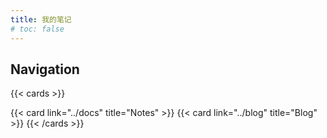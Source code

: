 ```yaml
---
title: 我的笔记
# toc: false
---
```


## Navigation

{{< cards >}}
  <!-- {{< card link="../about" title="About" >}} -->
  {{< card link="../docs" title="Notes" >}}
  {{< card link="../blog" title="Blog" >}}
{{< /cards >}}
<!-- <style>
    /* 设置两栏布局 */
    ul {
        columns: 3; /* 分成两栏 */
        column-gap: 20px; /* 两栏之间的间距 */
    }
    li {
        break-inside: avoid; /* 防止列表项被拆分到两栏 */
    }
</style>
<p>以下是我的所有笔记列表，排版待优化。</p>
<h2>我的笔记列表</h2>
<ul>
  {{ range .Site.RegularPages }}
    <li>
      <a href="{{ .RelPermalink }}">{{ .File.BaseFileName }}</a>
    </li>
  {{ end }}
</ul> -->


